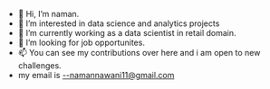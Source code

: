 - 👋 Hi, I’m naman.
- 👀 I’m interested in data science and analytics projects
- 🌱 I’m currently working as a data scientist in retail domain.
- 💞️ I’m looking for job opportunites. 
- 📫 You can see my contributions over here and i am open to new challenges.
- my email is --namannawani11@gmail.com


